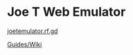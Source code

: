 # Joe T Web Emulator

[joetemulator.rf.gd](https://joetemulator.rf.gd)

[Guides/Wiki](https://github.com/joethun/joetwebemulator/wiki/Documentation-%7C-Guides)
